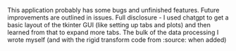 This application probably has some bugs and unfinished features. Future improvements are outlined in issues.
Full disclosure - I used chatgpt to get a basic layout of the tkinter GUI (like setting up tabs and plots) and then learned from that to expand more tabs. The bulk of the data processing I wrote myself (and with the rigid transform code from :source: when added)
